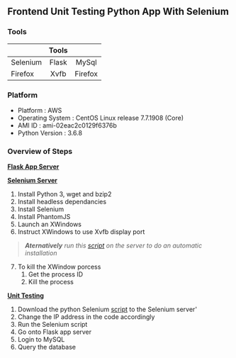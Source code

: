 ## Frontend Unit Testing Python App With Selenium

### Tools

|          | Tools |         |
|----------|:-----:|:-------:|
| Selenium | Flask |  MySql  |
| Firefox  | Xvfb  | Firefox |

### Platform

- Platform : AWS
- Operating System : CentOS Linux release 7.7.1908 (Core)
- AMI ID : ami-02eac2c0129f6376b
- Python Version : 3.6.8

### Overview of Steps

**[Flask App Server]()**

**[Selenium Server](https://github.com/hadriane/unit_testing_python_selenium/blob/master/steps/selenium_server.md)**
1) Install Python 3, wget and bzip2
2) Install headless dependancies
3) Install Selenium
4) Install PhantomJS
5) Launch an XWindows
6) Instruct XWindows to use Xvfb display port
> ***Aternatively** run this [script](https://github.com/hadriane/scripts/blob/master/installation/selenium.sh) on the server to do an automatic installation*
7) To kill the XWindow porcess
    1) Get the process ID
    2) Kill the process

**[Unit Testing](https://github.com/hadriane/unit_testing_python_selenium/blob/master/steps/unit_testing.md)**
1) Download the python Selenium [script](https://github.com/hadriane/scripts/blob/master/unittest/selenium_flaskapp.py) to the Selenium server'
2) Change the IP address in the code accordingly
4) Run the Selenium script
5) Go onto Flask app server
6) Login to MySQL
7) Query the database

